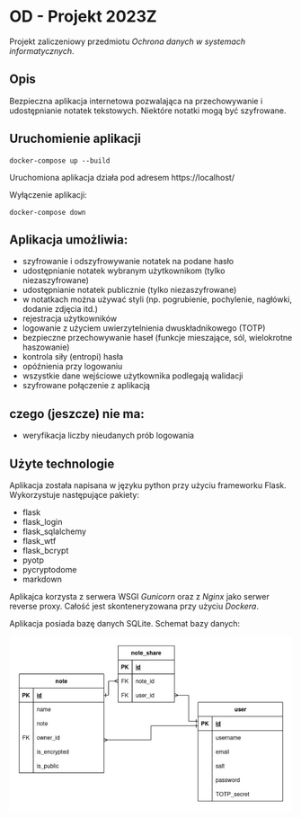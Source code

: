 # OD - Projekt 2023Z

Projekt zaliczeniowy przedmiotu *Ochrona danych w systemach informatycznych*.

## Opis

Bezpieczna aplikacja internetowa pozwalająca na przechowywanie i udostępnianie notatek tekstowych. Niektóre notatki mogą być szyfrowane.

## Uruchomienie aplikacji
```
docker-compose up --build
```
Uruchomiona aplikacja działa pod adresem https://localhost/

Wyłączenie aplikacji:
```
docker-compose down
```

## Aplikacja umożliwia:
- szyfrowanie i odszyfrowywanie notatek na podane hasło
- udostępnianie notatek wybranym użytkownikom (tylko niezaszyfrowane)
- udostępnianie notatek publicznie (tylko niezaszyfrowane)
- w notatkach można używać styli (np. pogrubienie, pochylenie, nagłówki, dodanie zdjęcia itd.)
- rejestracja użytkowników
- logowanie z użyciem uwierzytelnienia dwuskładnikowego (TOTP)
- bezpieczne przechowywanie haseł (funkcje mieszające, sól, wielokrotne haszowanie)
- kontrola siły (entropi) hasła 
- opóźnienia przy logowaniu
- wszystkie dane wejściowe użytkownika podlegają walidacji
- szyfrowane połączenie z aplikacją

## czego (jeszcze) nie ma:
- weryfikacja liczby nieudanych prób logowania

## Użyte technologie
Aplikacja została napisana w języku python przy użyciu frameworku Flask. Wykorzystuje następujące pakiety:
- flask
- flask_login
- flask_sqlalchemy
- flask_wtf
- flask_bcrypt
- pyotp
- pycryptodome
- markdown

Aplikajca korzysta z serwera WSGI *Gunicorn* oraz z *Nginx* jako serwer reverse proxy. Całość jest skonteneryzowana przy użyciu *Dockera*.

Aplikacja posiada bazę danych SQLite. Schemat bazy danych:

![db](db-diagram.jpg "Diagram bazy danych aplikacji")

